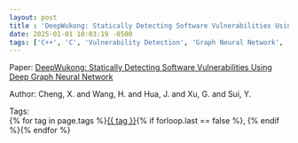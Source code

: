 ```yaml
---
layout: post
title : 'DeepWukong: Statically Detecting Software Vulnerabilities Using Deep Graph Neural Network'
date: 2025-01-01 10:03:19 -0500
tags: ['C++', 'C', 'Vulnerability Detection', 'Graph Neural Network', 'Program slices']
---
```

Paper: [DeepWukong: Statically Detecting Software Vulnerabilities Using Deep Graph Neural Network](https://dl-acm-org.proxy.library.nd.edu/doi/pdf/10.1145/3436877)

Author: Cheng, X. and Wang, H. and Hua, J. and Xu, G. and Sui, Y.




 Tags:  
        <span>{% for tag in page.tags %}<a href="{{ site.baseurl }}tags/#{{ tag | slugify }}">{{ tag }}</a>{% if forloop.last == false %}, {% endif %}{% endfor %}</span>
